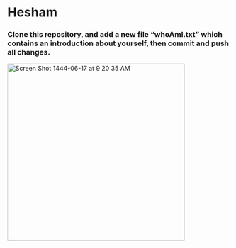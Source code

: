 # Hesham
### Clone this repository, and add a new file “whoAmI.txt” which contains an introduction about yourself, then commit and push all changes.



<img  alt="Screen Shot 1444-06-17 at 9 20 35 AM" src="https://github.com/HESHAM-SA/Git-Lab3/assets/62900612/42e43cf1-5b68-4768-9b6d-1a402db222a8" width="400" height="400">
